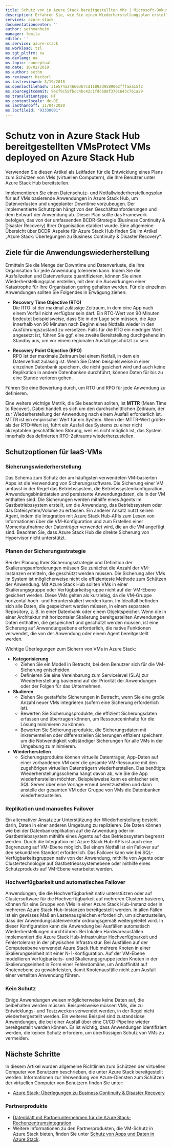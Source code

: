 ```yaml
---
title: Schutz von in Azure Stack bereitgestellten VMs | Microsoft-Dokumentation
description: Erfahren Sie, wie Sie einen Wiederherstellungsplan erstellen, um in Azure Stack bereitgestellte VMs vor Datenverlust und ungeplanten Ausfallzeiten zu schützen.
services: azure-stack
documentationcenter: ''
author: sethmanheim
manager: femila
editor: ''
ms.service: azure-stack
ms.workload: tzl
ms.tgt_pltfrm: na
ms.devlang: na
ms.topic: conceptual
ms.date: 10/02/2019
ms.author: sethm
ms.reviewer: hectorl
ms.lastreviewed: 3/19/2018
ms.openlocfilehash: 31e574a24660367cd1189ad95890e2fffaaa15f2
ms.sourcegitcommit: 9ecf9c58fbcc4bc42c1fdc688f370c643c761a29
ms.translationtype: HT
ms.contentlocale: de-DE
ms.lasthandoff: 11/04/2020
ms.locfileid: "93330091"
---
```

# <a name="protect-vms-deployed-on-azure-stack-hub"></a>Schutz von in Azure Stack Hub bereitgestellten VMsProtect VMs deployed on Azure Stack Hub

Verwenden Sie diesen Artikel als Leitfaden für die Entwicklung eines Plans zum Schützen von VMs (virtuellen Computern), die Ihre Benutzer unter Azure Stack Hub bereitstellen.

Implementieren Sie einen Datenschutz- und Notfallwiederherstellungsplan für auf VMs basierende Anwendungen in Azure Stack Hub, um Datenverlusten und ungeplanter Downtime vorzubeugen. Der implementierte Schutzplan hängt von den Geschäftsanforderungen und dem Entwurf der Anwendung ab. Dieser Plan sollte das Framework befolgen, das von der umfassenden BCDR-Strategie (Business Continuity & Disaster Recovery) Ihrer Organisation etabliert wurde. Eine allgemeine Übersicht über BCDR-Aspekte für Azure Stack Hub finden Sie im Artikel „Azure Stack: Überlegungen zu Business Continuity & Disaster Recovery“.

## <a name="application-recovery-objectives"></a>Ziele für die Anwendungswiederherstellung

Ermitteln Sie die Menge der Downtime und Datenverluste, die Ihre Organisation für jede Anwendung tolerieren kann. Indem Sie die Ausfallzeiten und Datenverluste quantifizieren, können Sie einen Wiederherstellungsplan erstellen, mit dem die Auswirkungen einer Katastrophe für Ihre Organisation gering gehalten werden. Für die einzelnen Anwendungen sollten Sie Folgendes in Erwägung ziehen:

- **Recovery Time Objective (RTO)** \
    Die RTO ist der maximal zulässige Zeitraum, in dem eine App nach einem Vorfall nicht verfügbar sein darf. Ein RTO-Wert von 90 Minuten bedeutet beispielsweise, dass Sie in der Lage sein müssen, die App innerhalb von 90 Minuten nach Beginn eines Notfalls wieder in den Ausführungszustand zu versetzen. Falls für die RTO ein niedriger Wert angesetzt ist, führen Sie ggf. eine zweite Bereitstellung durchgehend im Standby aus, um vor einem regionalen Ausfall geschützt zu sein.

- **Recovery Point Objective (RPO)** \
    RPO ist der maximale Zeitraum bei einem Notfall, in dem ein Datenverlust zulässig ist. Wenn Sie Daten beispielsweise in einer einzelnen Datenbank speichern, die nicht gesichert wird und auch keine Replikation in andere Datenbanken durchführt, können Daten für bis zu eine Stunde verloren gehen.

Führen Sie eine Bewertung durch, um RTO und RPO für jede Anwendung zu definieren.

Eine weitere wichtige Metrik, die Sie beachten sollten, ist **MTTR** (Mean Time to Recover). Dabei handelt es sich um den durchschnittlichen Zeitraum, der zur Wiederherstellung der Anwendung nach einem Ausfall erforderlich ist. MTTR ist ein empirischer Wert für ein System. Wenn der MTTR-Wert größer als der RTO-Wert ist, führt ein Ausfall des Systems zu einer nicht akzeptablen geschäftlichen Störung, weil es nicht möglich ist, das System innerhalb des definierten RTO-Zeitraums wiederherzustellen.

## <a name="protection-options-for-iaas-vms"></a>Schutzoptionen für IaaS-VMs

### <a name="backup-restore"></a>Sicherungswiederherstellung

Das Schema zum Schutz der am häufigsten verwendeten VM-basierten Apps ist die Verwendung von Sicherungssoftware. Die Sicherung einer VM umfasst in der Regel das Betriebssystem, die Betriebssystemkonfiguration, Anwendungsbinärdateien und persistente Anwendungsdaten, die in der VM enthalten sind. Die Sicherungen werden mithilfe eines Agents im Gastbetriebssystem erstellt, um die Anwendung, das Betriebssystem oder das Dateisystem/Volume zu erfassen. Ein anderer Ansatz nutzt keinen Agent, indem die Integration mit Azure Stack Hub-APIs zum Lesen von Informationen über die VM-Konfiguration und zum Erstellen einer Momentaufnahme der Datenträger verwendet wird, die an die VM angefügt sind. Beachten Sie, dass Azure Stack Hub die direkte Sicherung von Hypervisor nicht unterstützt.

### <a name="planning-your-backup-strategy"></a>Planen der Sicherungsstrategie

Bei der Planung Ihrer Sicherungsstrategie und Definition der Skalierungsanforderungen müssen Sie zunächst die Anzahl der VM-Instanzen ermitteln, die geschützt werden müssen. Die Sicherung aller VMs im System ist möglicherweise nicht die effizienteste Methode zum Schützen der Anwendung. Mit Azure Stack Hub sollten VMs in einer Skalierungsgruppe oder Verfügbarkeitsgruppe nicht auf der VM-Ebene gesichert werden. Diese VMs gelten als kurzlebig, da die VM-Gruppe horizontal hoch- und herunterskaliert werden kann. Im Idealfall befinden sich alle Daten, die gespeichert werden müssen, in einem separaten Repository, z. B. in einer Datenbank oder einem Objektspeicher. Wenn die in einer Architektur mit horizontaler Skalierung bereitgestellten Anwendungen Daten enthalten, die gespeichert und geschützt werden müssen, ist eine Sicherung auf Anwendungsebene erforderlich, die native Funktionen verwendet, die von der Anwendung oder einem Agent bereitgestellt werden.

Wichtige Überlegungen zum Sichern von VMs in Azure Stack:

- **Kategorisierung**
  - Ziehen Sie ein Modell in Betracht, bei dem Benutzer sich für die VM-Sicherung entscheiden.
  - Definieren Sie eine Vereinbarung zum Servicelevel (SLA) zur Wiederherstellung basierend auf der Priorität der Anwendungen oder der Folgen für das Unternehmen.
- **Skalieren**
  - Ziehen Sie gestaffelte Sicherungen in Betracht, wenn Sie eine große Anzahl neuer VMs integrieren (sofern eine Sicherung erforderlich ist).
  - Bewerten Sie Sicherungsprodukte, die effizient Sicherungsdaten erfassen und übertragen können, um Ressourceninhalte für die Lösung minimieren zu können.
  - Bewerten Sie Sicherungsprodukte, die Sicherungsdaten mit inkrementellen oder differenziellen Sicherungen effizient speichern, um die Notwendigkeit vollständiger Sicherungen für alle VMs in der Umgebung zu minimieren.
- **Wiederherstellen**
  - Sicherungsprodukte können virtuelle Datenträger, App-Daten auf einer vorhandenen VM oder die gesamte VM-Ressource mit den zugehörigen virtuellen Datenträgern wiederherstellen. Das benötigte Wiederherstellungsschema hängt davon ab, wie Sie die App wiederherstellen möchten. Beispielsweise kann es einfacher sein, SQL Server über eine Vorlage erneut bereitzustellen und dann anstelle der gesamten VM oder Gruppe von VMs die Datenbanken wiederherzustellen.

### <a name="replicationmanual-failover"></a>Replikation und manuelles Failover

Ein alternativer Ansatz zur Unterstützung der Wiederherstellung besteht darin, Daten in einer anderen Umgebung zu replizieren. Die Daten können wie bei der Datenbankreplikation auf die Anwendung oder im Gastbetriebssystem mithilfe eines Agents auf das Betriebssystem begrenzt werden. Durch die Integration mit Azure Stack Hub-APIs ist auch eine Begrenzung auf VM-Ebene möglich. Bei einem Notfall ist ein Failover auf den sekundären Standort erforderlich. Das Failover kann wie bei SQL-Verfügbarkeitsgruppen nativ von der Anwendung, mithilfe von Agents oder Clustertechnologie auf Gastbetriebssystemebene oder mithilfe eines Schutzprodukts auf VM-Ebene verarbeitet werden.

### <a name="high-availabilityautomatic-failover"></a>Hochverfügbarkeit und automatisches Failover

Anwendungen, die die Hochverfügbarkeit nativ unterstützen oder auf Clustersoftware für die Hochverfügbarkeit auf mehreren Clustern basieren, können für eine Gruppe von VMs in einer Azure Stack Hub-Instanz oder in mehreren Azure Stack Hub-Instanzen bereitgestellt werden. In allen Fällen ist ein gewisses Maß an Lastenausgleichen erforderlich, um sicherzustellen, dass der Anwendungsdatenverkehr ordnungsgemäß weitergeleitet wird. In dieser Konfiguration kann die Anwendung bei Ausfällen automatisch Wiederherstellungen durchführen. Bei lokalen Hardwareausfällen implementiert die Azure Stack Hub-Infrastruktur Hochverfügbarkeit und Fehlertoleranz in der physischen Infrastruktur. Bei Ausfällen auf der Computeebene verwendet Azure Stack Hub mehrere Knoten in einer Skalierungseinheit mit einer N-1-Konfiguration. Auf der VM-Ebene modellieren Verfügbarkeits- und Skalierungsgruppe jeden Knoten in der Skalierungseinheit in Form einer Fehlerdomäne, um Antiaffinität auf Knotenebene zu gewährleisten, damit Knotenausfälle nicht zum Ausfall einer verteilten Anwendung führen.

### <a name="no-protection"></a>Kein Schutz

Einige Anwendungen weisen möglicherweise keine Daten auf, die beibehalten werden müssen. Beispielsweise müssen VMs, die zu Entwicklungs- und Testzwecken verwendet werden, in der Regel nicht wiederhergestellt werden. Ein weiteres Beispiel sind zustandslose Anwendungen, die bei einer Ausfall über eine CI/CD-Pipeline wieder bereitgestellt werden können. Es ist wichtig, dass Anwendungen identifiziert werden, die keinen Schutz erfordern, um überflüssigen Schutz von VMs zu vermeiden.

<!-- ## Recommended topologies

Important considerations for your Azure Stack deployment: -->

## <a name="next-steps"></a>Nächste Schritte

In diesem Artikel wurden allgemeine Richtlinien zum Schützen der virtuellen Computer von Benutzern beschrieben, die unter Azure Stack bereitgestellt werden. Informationen zur Verwendung von Azure-Diensten zum Schützen der virtuellen Computer von Benutzern finden Sie unter:

- [Azure Stack: Überlegungen zu Business Continuity & Disaster Recovery](https://aka.ms/azurestackbcdrconsiderationswp)

### <a name="partner-products"></a>Partnerprodukte

- [Datenblatt mit Partnerunternehmen für die Azure Stack-Rechenzentrumsintegration](https://aka.ms/azurestackbcdrpartners)
- Weitere Informationen zu den Partnerprodukten, die VM-Schutz in Azure Stack bieten, finden Sie unter [Schutz von Apps und Daten in Azure Stack](https://azure.microsoft.com/blog/protecting-applications-and-data-on-azure-stack/).

